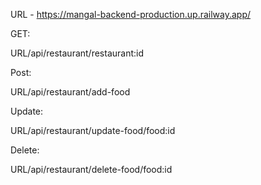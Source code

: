 URL - https://mangal-backend-production.up.railway.app/



GET:

URL/api/restaurant/restaurant:id

Post:

URL/api/restaurant/add-food

Update:

URL/api/restaurant/update-food/food:id

Delete:

URL/api/restaurant/delete-food/food:id
